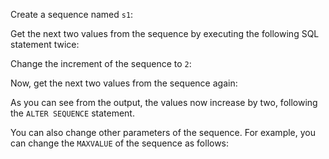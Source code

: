 Create a sequence named `s1`:

Get the next two values from the sequence by executing the following SQL statement twice:

Change the increment of the sequence to `2`:

Now, get the next two values from the sequence again:

As you can see from the output, the values now increase by two, following the `ALTER SEQUENCE` statement.

You can also change other parameters of the sequence. For example, you can change the `MAXVALUE` of the sequence as follows: